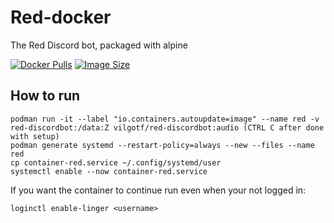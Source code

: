 # Red-docker
The Red Discord bot, packaged with alpine

[![Docker Pulls](https://img.shields.io/docker/pulls/vilgotf/red-discordbot)](https://hub.docker.com/r/vilgotf/red-discordbot)
[![Image Size](https://images.microbadger.com/badges/image/vilgotf/red-discordbot.svg)](https://microbadger.com/images/vilgotf/red-discordbot)

## How to run
```
podman run -it --label "io.containers.autoupdate=image" --name red -v red-discordbot:/data:Z vilgotf/red-discordbot:audio (CTRL C after done with setup)
podman generate systemd --restart-policy=always --new --files --name red
cp container-red.service ~/.config/systemd/user
systemctl enable --now container-red.service
```

If you want the container to continue run even when your not logged in:
```
loginctl enable-linger <username>
```
